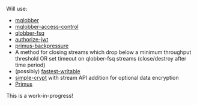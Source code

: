Will use:

  - [mqlobber](https://github.com/davedoesdev/mqlobber)
  - [mqlobber-access-control](https://github.com/davedoesdev/mqlobber-access-control)
  - [qlobber-fsq](https://github.com/davedoesdev/qlobber-fsq)
  - [authorize-jwt](https://github.com/davedoesdev/authorize-jwt)
  - [primus-backpressure](https://github.com/davedoesdev/primus-backpressure)
  - A method for closing streams which drop below a minimum throughput threshold OR set timeout on qlobber-fsq streams (close/destroy after time period)
  - (possibly) [fastest-writable](https://github.com/davedoesdev/fastest-writable)
  - [simple-crypt](https://github.com/davedoesdev/simple-crypt) with stream API addition for optional data encryption
  - [Primus](https://github.com/primus/primus)

This is a work-in-progress!
